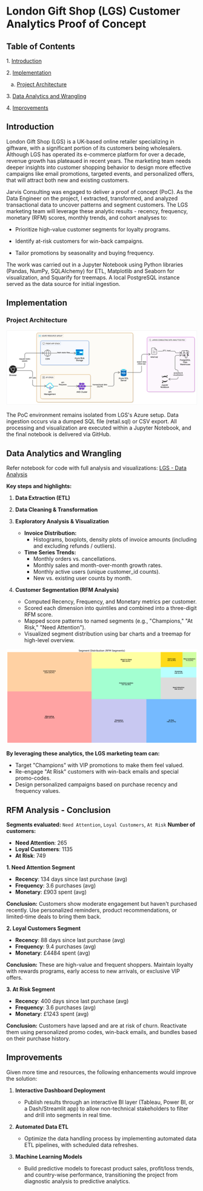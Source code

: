 # London Gift Shop (LGS) Customer Analytics Proof of Concept

## Table of Contents

1\. [Introduction](#introduction)

2\. [Implementation](#implementation)

   a\. [Project Architecture](#project-architecture)

3\. [Data Analytics and Wrangling](#data-analytics-and-wrangling)

4\. [Improvements](#improvements)


## Introduction

London Gift Shop (LGS) is a UK-based online retailer specializing in giftware, with a significant portion of its customers being wholesalers. Although LGS has operated its e-commerce platform for over a decade, revenue growth has plateaued in recent years. The marketing team needs deeper insights into customer shopping behavior to design more effective campaigns like email promotions, targeted events, and personalized offers, that will attract both new and existing customers.

Jarvis Consulting was engaged to deliver a proof of concept (PoC). As the Data Engineer on the project, I extracted, transformed, and analyzed transactional data to uncover patterns and segment customers. The LGS marketing team will leverage these analytic results - recency, frequency, monetary (RFM) scores, monthly trends, and cohort analyses to:

- Prioritize high-value customer segments for loyalty programs. 

- Identify at-risk customers for win-back campaigns. 

- Tailor promotions by seasonality and buying frequency. 

The work was carried out in a Jupyter Notebook using Python libraries (Pandas, NumPy, SQLAlchemy) for ETL, Matplotlib and Seaborn for visualization, and Squarify for treemaps. A local PostgreSQL instance served as the data source for initial ingestion.


## Implementation

### Project Architecture

![LGS System Architecture Diagram](https://github.com/jarviscanada/jarvis_data_eng_AdityaKhajanchi/blob/c0f7971b65425ac06ed81ed9fc4980ffe8bb9356/assets/LGS-System-Archtiecture.png)

The PoC environment remains isolated from LGS's Azure setup. Data ingestion occurs via a dumped SQL file (retail.sql) or CSV export. All processing and visualization are executed within a Jupyter Notebook, and the final notebook is delivered via GitHub.


## **Data Analytics and Wrangling**

Refer notebook for code with full analysis and visualizations: [LGS - Data Analysis](https://github.com/jarviscanada/jarvis_data_eng_AdityaKhajanchi/blob/208a4db0398b19d8f99a1a134ad4e9015faa1950/python_data_analytics/python_data_wrangling/retail_data_analytics_wrangling.ipynb)

**Key steps and highlights:**

1. **Data Extraction (ETL)**
2. **Data Cleaning & Transformation**
3. **Exploratory Analysis & Visualization**
   - **Invoice Distribution:** 
     - Histograms, boxplots, density plots of invoice amounts (including and excluding refunds / outliers).
   - **Time Series Trends:**
     - Monthly orders vs. cancellations.
     - Monthly sales and month-over-month growth rates.
     - Monthly active users (unique customer_id counts). 
     - New vs. existing user counts by month.

4. **Customer Segmentation (RFM Analysis)**
   -   Computed Recency, Frequency, and Monetary metrics per customer.
   -   Scored each dimension into quintiles and combined into a three-digit RFM score.
   -   Mapped score patterns to named segments (e.g., "Champions," "At Risk," "Need Attention").
   -   Visualized segment distribution using bar charts and a treemap for high-level overview.

![RFM Chart Of LGS Customers](https://github.com/jarviscanada/jarvis_data_eng_AdityaKhajanchi/blob/553e27a717bc635d51db0c6e3d4d3de4461a732a/assets/lgs_rfm_chart.png)



**By leveraging these analytics, the LGS marketing team can:**
-   Target "Champions" with VIP promotions to make them feel valued.
-   Re-engage "At Risk" customers with win-back emails and special promo-codes.
-   Design personalized campaigns based on purchase recency and frequency values.


## **RFM Analysis - Conclusion**

**Segments evaluated:** `Need Attention`, `Loyal Customers`, `At Risk` **Number of customers:**

-   **Need Attention**: 265
-   **Loyal Customers**: 1135
-   **At Risk**: 749

**1. Need Attention Segment**

-   **Recency**: 134 days since last purchase (avg)
-   **Frequency**: 3.6 purchases (avg)
-   **Monetary**: £903 spent (avg)

**Conclusion:** Customers show moderate engagement but haven't purchased recently. Use personalized reminders, product recommendations, or limited-time deals to bring them back.



**2. Loyal Customers Segment**

-   **Recency**: 88 days since last purchase (avg)
-   **Frequency**: 9.4 purchases (avg)
-   **Monetary**: £4484 spent (avg)

**Conclusion:** These are high-value and frequent shoppers. Maintain loyalty with rewards programs, early access to new arrivals, or exclusive VIP offers.



**3. At Risk Segment**

-   **Recency**: 400 days since last purchase (avg)
-   **Frequency**: 3.6 purchases (avg)
-   **Monetary**: £1243 spent (avg)

**Conclusion:** Customers have lapsed and are at risk of churn. Reactivate them using personalized promo codes, win-back emails, and bundles based on their purchase history.


## **Improvements**

Given more time and resources, the following enhancements would improve the solution:

1. **Interactive Dashboard Deployment**
   - Publish results through an interactive BI layer (Tableau, Power BI, or a Dash/Streamlit app) to allow non-technical stakeholders to filter and drill into segments in real time.

2. **Automated Data ETL**
   - Optimize the data handling process by implementing automated data ETL pipelines, with scheduled data refreshes.

3. **Machine Learning Models**
    - Build predictive models to forecast product sales, profit/loss trends, and country-wise performance, transitioning the project from diagnostic analysis to predictive analytics.   
